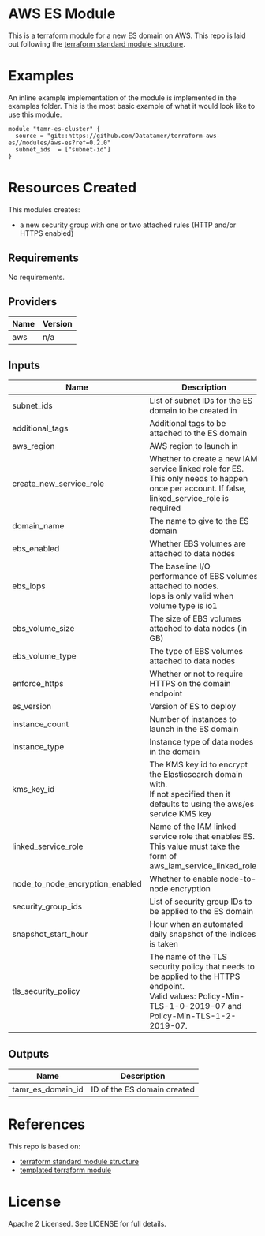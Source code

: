 # AWS ES Module
This is a terraform module for a new ES domain on AWS.
This repo is laid out following the [terraform standard module structure](https://www.terraform.io/docs/modules/index.html#standard-module-structure).

# Examples
An inline example implementation of the module is implemented in the examples folder.
This is the most basic example of what it would look like to use this module.

```
module "tamr-es-cluster" {
  source = "git::https://github.com/Datatamer/terraform-aws-es//modules/aws-es?ref=0.2.0"
  subnet_ids  = ["subnet-id"]
}
```

# Resources Created
This modules creates:
* a new security group with one or two attached rules (HTTP and/or HTTPS enabled)

<!-- BEGINNING OF PRE-COMMIT-TERRAFORM DOCS HOOK -->
## Requirements

No requirements.

## Providers

| Name | Version |
|------|---------|
| aws | n/a |

## Inputs

| Name | Description | Type | Default | Required |
|------|-------------|------|---------|:--------:|
| subnet\_ids | List of subnet IDs for the ES domain to be created in | `list(string)` | n/a | yes |
| additional\_tags | Additional tags to be attached to the ES domain | `map(string)` | `{}` | no |
| aws\_region | AWS region to launch in | `string` | `"us-east-1"` | no |
| create\_new\_service\_role | Whether to create a new IAM service linked role for ES. This only needs to happen once per account. If false, linked\_service\_role is required | `bool` | `"true"` | no |
| domain\_name | The name to give to the ES domain | `string` | `"tamr-es-cluster"` | no |
| ebs\_enabled | Whether EBS volumes are attached to data nodes | `bool` | `true` | no |
| ebs\_iops | The baseline I/O performance of EBS volumes attached to nodes.<br>  Iops is only valid when volume type is io1 | `number` | `null` | no |
| ebs\_volume\_size | The size of EBS volumes attached to data nodes (in GB) | `number` | `100` | no |
| ebs\_volume\_type | The type of EBS volumes attached to data nodes | `string` | `"gp2"` | no |
| enforce\_https | Whether or not to require HTTPS on the domain endpoint | `bool` | `true` | no |
| es\_version | Version of ES to deploy | `string` | `"6.8"` | no |
| instance\_count | Number of instances to launch in the ES domain | `number` | `2` | no |
| instance\_type | Instance type of data nodes in the domain | `string` | `"c5.large.elasticsearch"` | no |
| kms\_key\_id | The KMS key id to encrypt the Elasticsearch domain with.<br>  If not specified then it defaults to using the aws/es service KMS key | `string` | `null` | no |
| linked\_service\_role | Name of the IAM linked service role that enables ES. This value must take the form of aws\_iam\_service\_linked\_role.<name> | `string` | `"aws_iam_service_linked_role.es"` | no |
| node\_to\_node\_encryption\_enabled | Whether to enable node-to-node encryption | `bool` | `true` | no |
| security\_group\_ids | List of security group IDs to be applied to the ES domain | `list(string)` | `[]` | no |
| snapshot\_start\_hour | Hour when an automated daily snapshot of the indices is taken | `number` | `0` | no |
| tls\_security\_policy | The name of the TLS security policy that needs to be applied to the HTTPS endpoint.<br>  Valid values: Policy-Min-TLS-1-0-2019-07 and Policy-Min-TLS-1-2-2019-07. | `string` | `"Policy-Min-TLS-1-2-2019-07"` | no |

## Outputs

| Name | Description |
|------|-------------|
| tamr\_es\_domain\_id | ID of the ES domain created |

<!-- END OF PRE-COMMIT-TERRAFORM DOCS HOOK -->

# References
This repo is based on:
* [terraform standard module structure](https://www.terraform.io/docs/modules/index.html#standard-module-structure)
* [templated terraform module](https://github.com/tmknom/template-terraform-module)

# License
Apache 2 Licensed. See LICENSE for full details.
